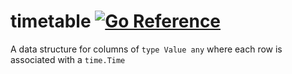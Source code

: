 # timetable [![Go Reference](https://pkg.go.dev/badge/github.com/portfoliotree/timetable.svg)](https://pkg.go.dev/github.com/portfoliotree/timetable)

A data structure for columns of `type Value any` where each row is associated with a `time.Time`
